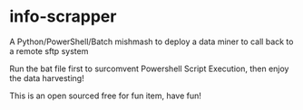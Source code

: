 # info-scrapper
A Python/PowerShell/Batch mishmash to deploy a data miner to call back to a remote sftp  system

Run the bat file first to surcomvent Powershell Script Execution, then enjoy the data harvesting!

This is an open sourced free for fun item, have fun!
